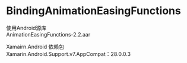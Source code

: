 # BindingAnimationEasingFunctions
使用Android源库<br/>
AnimationEasingFunctions-2.2.aar


Xamairn.Android 依赖包<br/>
Xamarin.Android.Support.v7.AppCompat：28.0.0.3

